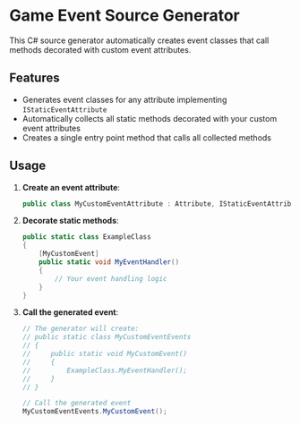 # Game Event Source Generator

This C# source generator automatically creates event classes that call methods decorated with custom event attributes.

## Features

- Generates event classes for any attribute implementing `IStaticEventAttribute`
- Automatically collects all static methods decorated with your custom event attributes
- Creates a single entry point method that calls all collected methods

## Usage

1. **Create an event attribute**:
   ```csharp
   public class MyCustomEventAttribute : Attribute, IStaticEventAttribute { }
   ```

2. **Decorate static methods**:
   ```csharp
   public static class ExampleClass
   {
       [MyCustomEvent]
       public static void MyEventHandler()
       {
           // Your event handling logic
       }
   }
   ```

3. **Call the generated event**:
   ```csharp
   // The generator will create:
   // public static class MyCustomEventEvents
   // {
   //     public static void MyCustomEvent()
   //     {
   //         ExampleClass.MyEventHandler();
   //     }
   // }

   // Call the generated event
   MyCustomEventEvents.MyCustomEvent();
   ```
